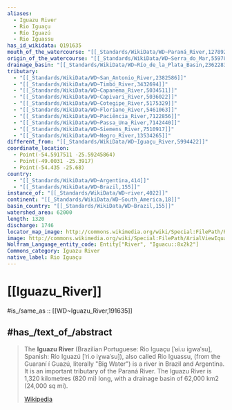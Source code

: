 ```yaml
---
aliases:
  - Iguazu River
  - Rio Iguaçu
  - Río Iguazú
  - Rio Iguassu
has_id_wikidata: Q191635
mouth_of_the_watercourse: "[[_Standards/WikiData/WD~Paraná_River,127892]]"
origin_of_the_watercourse: "[[_Standards/WikiData/WD~Serra_do_Mar,559784]]"
drainage_basin: "[[_Standards/WikiData/WD~Río_de_la_Plata_Basin,2362283]]"
tributary:
  - "[[_Standards/WikiData/WD~San_Antonio_River,2382586]]"
  - "[[_Standards/WikiData/WD~Timbó_River,3432694]]"
  - "[[_Standards/WikiData/WD~Capanema_River,5034511]]"
  - "[[_Standards/WikiData/WD~Capivari_River,5036022]]"
  - "[[_Standards/WikiData/WD~Cotegipe_River,5175329]]"
  - "[[_Standards/WikiData/WD~Floriano_River,5461063]]"
  - "[[_Standards/WikiData/WD~Paciência_River,7122856]]"
  - "[[_Standards/WikiData/WD~Passa_Una_River,7142440]]"
  - "[[_Standards/WikiData/WD~Siemens_River,7510917]]"
  - "[[_Standards/WikiData/WD~Negro_River,13534265]]"
different_from: "[[_Standards/WikiData/WD~Iguaçu_River,5994422]]"
coordinate_location:
  - Point(-54.5917511 -25.59245864)
  - Point(-49.0031 -25.3917)
  - Point(-54.435 -25.68)
country:
  - "[[_Standards/WikiData/WD~Argentina,414]]"
  - "[[_Standards/WikiData/WD~Brazil,155]]"
instance_of: "[[_Standards/WikiData/WD~river,4022]]"
continent: "[[_Standards/WikiData/WD~South_America,18]]"
basin_country: "[[_Standards/WikiData/WD~Brazil,155]]"
watershed_area: 62000
length: 1320
discharge: 1746
locator_map_image: http://commons.wikimedia.org/wiki/Special:FilePath/Riodelaplatabasinmap.png
image: http://commons.wikimedia.org/wiki/Special:FilePath/ArialViewIquazuFallsTurbidRiver.JPG
Wolfram_Language_entity_code: Entity["River", "Iguacu::8x2k2"]
Commons_category: Iguazu River
native_label: Rio Iguaçu
---
```


# [[Iguazu_River]] 

#is_/same_as :: [[WD~Iguazu_River,191635]]  

## #has_/text_of_/abstract 

> The **Iguazu River** (Brazilian Portuguese: Rio Iguaçu [ˈʁi.u iɡwaˈsu], Spanish: Río Iguazú [ˈri.o  iɣwaˈsu]), also called Rio Iguassu, (from the Guaraní í Guazú, literally "Big Water") is a river in Brazil and Argentina. It is an important tributary of the Paraná River. The Iguazu River is 1,320 kilometres (820 mi) long, with a drainage basin of 62,000 km2 (24,000 sq mi).
>
> [Wikipedia](https://en.wikipedia.org/wiki/Iguazu%20River) 

